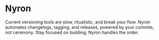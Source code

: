 # Nyron

Current versioning tools are slow, ritualistic, and break your flow. Nyron automates changelogs, tagging, and releases, powered by your commits, not ceremony. Stay focused on building; Nyron handles the order.
